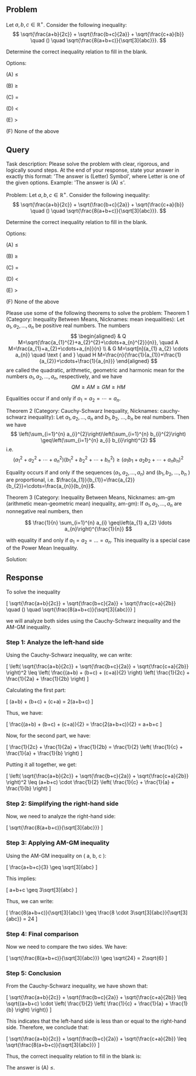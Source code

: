 ## Problem

Let $a, b, c \in \mathbb{R}^{+}$. Consider the following inequality:
$$
\sqrt{\frac{a+b}{2c}} + \sqrt{\frac{b+c}{2a}} + \sqrt{\frac{c+a}{b}} \quad () \quad \sqrt{\frac{8(a+b+c)}{\sqrt[3]{abc}}}.
$$

Determine the correct inequality relation to fill in the blank.

Options:

(A) $\leq$ 

(B) $\geq$

(C) $=$ 

(D) $<$

(E) $>$

(F) None of the above

## Query

Task description: Please solve the problem with clear, rigorous, and logically sound steps. At the end of your response, state your answer in exactly this format: 'The answer is (Letter) Symbol', where Letter is one of the given options. Example: 'The answer is (A) $\leq$'.

Problem: Let $a, b, c \in \mathbb{R}^{+}$. Consider the following inequality:
$$
\sqrt{\frac{a+b}{2c}} + \sqrt{\frac{b+c}{2a}} + \sqrt{\frac{c+a}{b}} \quad () \quad \sqrt{\frac{8(a+b+c)}{\sqrt[3]{abc}}}.
$$

Determine the correct inequality relation to fill in the blank.

Options:

(A) $\leq$ 

(B) $\geq$

(C) $=$ 

(D) $<$

(E) $>$

(F) None of the above

Please use some of the following theorems to solve the problem:
Theorem 1 (Category: Inequality Between Means, Nicknames: mean inequalities): Let $a_{1}, a_{2}, \ldots, a_{n}$ be positive real numbers. The numbers
$$
\begin{aligned}
& Q M=\sqrt{\frac{a_{1}^{2}+a_{2}^{2}+\cdots+a_{n}^{2}}{n}}, \quad A M=\frac{a_{1}+a_{2}+\cdots+a_{n}}{n} \\
& G M=\sqrt[n]{a_{1} a_{2} \cdots a_{n}} \quad \text { and } \quad H M=\frac{n}{\frac{1}{a_{1}}+\frac{1}{a_{2}}+\cdots+\frac{1}{a_{n}}}
\end{aligned}
$$
are called the quadratic, arithmetic, geometric and harmonic mean for the numbers $a_{1}, a_{2}, \ldots, a_{n}$, respectively, and we have
$$
Q M \geq A M \geq G M \geq H M
$$

Equalities occur if and only if $a_{1}=a_{2}=\cdots=a_{n}$.

Theorem 2 (Category: Cauchy-Schwarz Inequality, Nicknames: cauchy-schwarz inequality): Let $a_{1}, a_{2}, \ldots, a_{n}$ and $b_{1}, b_{2}$, $\ldots, b_{n}$ be real numbers. Then we have
$$
\left(\sum_{i=1}^{n} a_{i}^{2}\right)\left(\sum_{i=1}^{n} b_{i}^{2}\right) \geq\left(\sum_{i=1}^{n} a_{i} b_{i}\right)^{2}
$$
i.e.
$$
\left(a_{1}^{2}+a_{2}^{2}+\cdots+a_{n}^{2}\right)\left(b_{1}^{2}+b_{2}^{2}+\cdots+b_{n}^{2}\right) \geq\left(a_{1} b_{1}+a_{2} b_{2}+\cdots+a_{n} b_{n}\right)^{2}
$$

Equality occurs if and only if the sequences $\left(a_{1}, a_{2}, \ldots, a_{n}\right)$ and $\left(b_{1}, b_{2}\right.$, $\ldots, b_{n}$ ) are proportional, i.e. $\frac{a_{1}}{b_{1}}=\frac{a_{2}}{b_{2}}=\cdots=\frac{a_{n}}{b_{n}}$.

Theorem 3 (Category: Inequality Between Means, Nicknames: am-gm (arithmetic mean-geometric mean) inequality, am-gm): If $a_{1}, a_{2}, \ldots, a_{n}$ are nonnegative real numbers, then

$$
\frac{1}{n} \sum_{i=1}^{n} a_{i} \geq\left(a_{1} a_{2} \ldots a_{n}\right)^{\frac{1}{n}}
$$

with equality if and only if $a_{1}=a_{2}=\ldots=a_{n}$. This inequality is a special case of the Power Mean Inequality.

Solution:

## Response

To solve the inequality 

\[
\sqrt{\frac{a+b}{2c}} + \sqrt{\frac{b+c}{2a}} + \sqrt{\frac{c+a}{2b}} \quad () \quad \sqrt{\frac{8(a+b+c)}{\sqrt[3]{abc}}}
\]

we will analyze both sides using the Cauchy-Schwarz inequality and the AM-GM inequality.

### Step 1: Analyze the left-hand side

Using the Cauchy-Schwarz inequality, we can write:

\[
\left( \sqrt{\frac{a+b}{2c}} + \sqrt{\frac{b+c}{2a}} + \sqrt{\frac{c+a}{2b}} \right)^2 \leq \left( \frac{(a+b) + (b+c) + (c+a)}{2} \right) \left( \frac{1}{2c} + \frac{1}{2a} + \frac{1}{2b} \right)
\]

Calculating the first part:

\[
(a+b) + (b+c) + (c+a) = 2(a+b+c)
\]

Thus, we have:

\[
\frac{(a+b) + (b+c) + (c+a)}{2} = \frac{2(a+b+c)}{2} = a+b+c
\]

Now, for the second part, we have:

\[
\frac{1}{2c} + \frac{1}{2a} + \frac{1}{2b} = \frac{1}{2} \left( \frac{1}{c} + \frac{1}{a} + \frac{1}{b} \right)
\]

Putting it all together, we get:

\[
\left( \sqrt{\frac{a+b}{2c}} + \sqrt{\frac{b+c}{2a}} + \sqrt{\frac{c+a}{2b}} \right)^2 \leq (a+b+c) \cdot \frac{1}{2} \left( \frac{1}{c} + \frac{1}{a} + \frac{1}{b} \right)
\]

### Step 2: Simplifying the right-hand side

Now, we need to analyze the right-hand side:

\[
\sqrt{\frac{8(a+b+c)}{\sqrt[3]{abc}}}
\]

### Step 3: Applying AM-GM inequality

Using the AM-GM inequality on \( a, b, c \):

\[
\frac{a+b+c}{3} \geq \sqrt[3]{abc}
\]

This implies:

\[
a+b+c \geq 3\sqrt[3]{abc}
\]

Thus, we can write:

\[
\frac{8(a+b+c)}{\sqrt[3]{abc}} \geq \frac{8 \cdot 3\sqrt[3]{abc}}{\sqrt[3]{abc}} = 24
\]

### Step 4: Final comparison

Now we need to compare the two sides. We have:

\[
\sqrt{\frac{8(a+b+c)}{\sqrt[3]{abc}}} \geq \sqrt{24} = 2\sqrt{6}
\]

### Step 5: Conclusion

From the Cauchy-Schwarz inequality, we have shown that:

\[
\sqrt{\frac{a+b}{2c}} + \sqrt{\frac{b+c}{2a}} + \sqrt{\frac{c+a}{2b}} \leq \sqrt{(a+b+c) \cdot \left( \frac{1}{2} \left( \frac{1}{c} + \frac{1}{a} + \frac{1}{b} \right) \right)}
\]

This indicates that the left-hand side is less than or equal to the right-hand side. Therefore, we conclude that:

\[
\sqrt{\frac{a+b}{2c}} + \sqrt{\frac{b+c}{2a}} + \sqrt{\frac{c+a}{2b}} \leq \sqrt{\frac{8(a+b+c)}{\sqrt[3]{abc}}}
\]

Thus, the correct inequality relation to fill in the blank is:

The answer is (A) $\leq$.